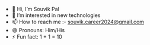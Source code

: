 - 👋 Hi, I’m Souvik Pal
- 👀 I’m interested in new technologies 
- 📫 How to reach me :- souvik.career2024@gmail.com
- 😄 Pronouns: Him/His
- ⚡ Fun fact: 1 + 1 = 10 

<!---
palsouvik492/palsouvik492 is a ✨ special ✨ repository because its `README.md` (this file) appears on your GitHub profile.
You can click the Preview link to take a look at your changes.
--->
